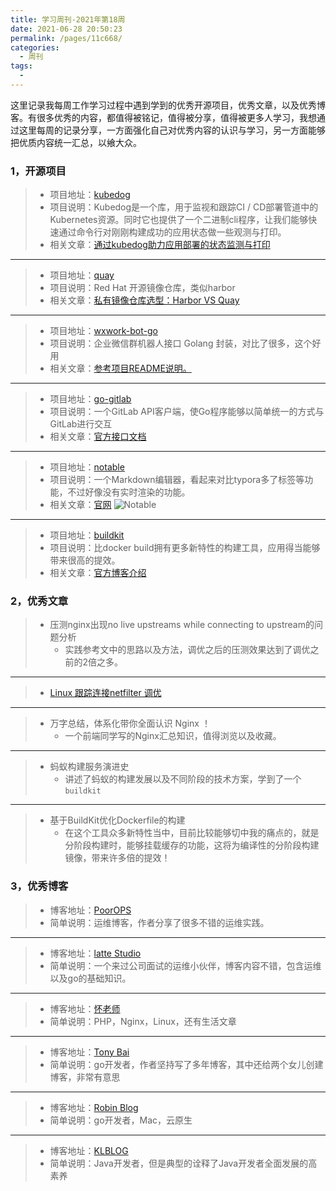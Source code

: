 ```yaml
---
title: 学习周刊-2021年第18周
date: 2021-06-28 20:50:23
permalink: /pages/11c668/
categories:
  - 周刊
tags:
  - 
---
```


这里记录我每周工作学习过程中遇到学到的优秀开源项目，优秀文章，以及优秀博客。有很多优秀的内容，都值得被铭记，值得被分享，值得被更多人学习，我想通过这里每周的记录分享，一方面强化自己对优秀内容的认识与学习，另一方面能够把优质内容统一汇总，以飨大众。

### 1，开源项目

> - 项目地址：[kubedog](https://github.com/werf/kubedog)
> - 项目说明：Kubedog是一个库，用于监视和跟踪CI / CD部署管道中的Kubernetes资源。同时它也提供了一个二进制cli程序，让我们能够快速通过命令行对刚刚构建成功的应用状态做一些观测与打印。
> - 相关文章：[通过kubedog助力应用部署的状态监测与打印](http://www.eryajf.net/5383.html)

------

> - 项目地址：[quay](https://github.com/quay/quay)
> - 项目说明：Red Hat 开源镜像仓库，类似harbor
> - 相关文章：[私有镜像仓库选型：Harbor VS Quay](https://supereagle.github.io/2019/11/23/harbor-vs-quay/)

------

> - 项目地址：[wxwork-bot-go](https://github.com/vimsucks/wxwork-bot-go)
> - 项目说明：企业微信群机器人接口 Golang 封装，对比了很多，这个好用
> - 相关文章：[参考项目README说明。](https://github.com/vimsucks/wxwork-bot-go/blob/master/README.md)

------

> - 项目地址：[go-gitlab](https://github.com/xanzy/go-gitlab)
> - 项目说明：一个GitLab API客户端，使Go程序能够以简单统一的方式与GitLab进行交互
> - 相关文章：[官方接口文档](https://pkg.go.dev/github.com/xanzy/go-gitlab?utm_source=godoc)

------

> - 项目地址：[notable](https://github.com/notable/notable)
> - 项目说明：一个Markdown编辑器，看起来对比typora多了标签等功能，不过好像没有实时渲染的功能。
> - 相关文章：[官网](https://notable.app/)
>   ![Notable](http://tva3.sinaimg.cn/large/71cfeb93ly1gqckozjlr5j21e00pkta0.jpg)

------

> - 项目地址：[buildkit](https://github.com/moby/buildkit)
> - 项目说明：比docker build拥有更多新特性的构建工具，应用得当能够带来很高的提效。
> - 相关文章：[官方博客介绍](https://blog.mobyproject.org/introducing-buildkit-17e056cc5317)

### 2，优秀文章

> - 压测nginx出现no live upstreams while connecting to upstream的问题分析
>   - 实践参考文中的思路以及方法，调优之后的压测效果达到了调优之前的2倍之多。

------

> - [Linux 跟踪连接netfilter 调优](https://www.cnblogs.com/xiangsikai/p/9525287.html)

------

> - 万字总结，体系化带你全面认识 Nginx ！
>   - 一个前端同学写的Nginx汇总知识，值得浏览以及收藏。

------

> - 蚂蚁构建服务演进史
>   - 讲述了蚂蚁的构建发展以及不同阶段的技术方案，学到了一个 `buildkit`

------

> - 基于BuildKit优化Dockerfile的构建
>   - 在这个工具众多新特性当中，目前比较能够切中我的痛点的，就是分阶段构建时，能够挂载缓存的功能，这将为编译性的分阶段构建镜像，带来许多倍的提效！

### 3，优秀博客

> - 博客地址：[PoorOPS](https://www.poorops.com/)
> - 简单说明：运维博客，作者分享了很多不错的运维实践。

------

> - 博客地址：[latte Studio](https://lattestudio.github.io/)
> - 简单说明：一个来过公司面试的运维小伙伴，博客内容不错，包含运维以及go的基础知识。

------

> - 博客地址：[怀老师](https://blog.dugwang.com/)
> - 简单说明：PHP，Nginx，Linux，还有生活文章

------

> - 博客地址：[Tony Bai](https://tonybai.com/)
> - 简单说明：go开发者，作者坚持写了多年博客，其中还给两个女儿创建博客，非常有意思

------

> - 博客地址：[Robin Blog](https://supereagle.github.io/)
> - 简单说明：go开发者，Mac，云原生

------

> - 博客地址：[KLBLOG](http://www.kailing.pub/index/index.html)
> - 简单说明：Java开发者，但是典型的诠释了Java开发者全面发展的高素养
